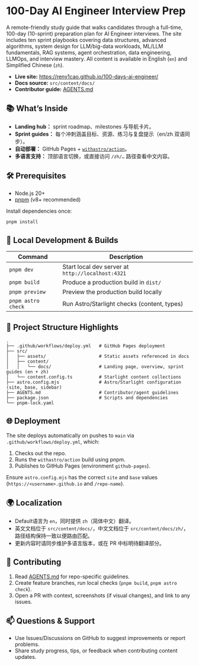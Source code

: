 # 100-Day AI Engineer Interview Prep

A remote-friendly study guide that walks candidates through a full-time, 100-day (10-sprint) preparation plan for AI Engineer interviews. The site includes ten sprint playbooks covering data structures, advanced algorithms, system design for LLM/big-data workloads, ML/LLM fundamentals, RAG systems, agent orchestration, data engineering, LLMOps, and interview mastery. All content is available in English (`en`) and Simplified Chinese (`zh`).

- **Live site:** https://reny1cao.github.io/100-days-ai-engineer/
- **Docs source:** `src/content/docs/`
- **Contributor guide:** [AGENTS.md](./AGENTS.md)

## 📚 What’s Inside

- **Landing hub：** sprint roadmap、milestones 与导航卡片。
- **Sprint guides：** 每个冲刺涵盖目标、资源、练习与复盘提示（en/zh 双语同步）。
- **自动部署：** GitHub Pages + [`withastro/action`](https://github.com/withastro/action)。
- **多语言支持：** 顶部语言切换，或直接访问 `/zh/…` 路径查看中文内容。

## 🛠️ Prerequisites

- Node.js 20+
- [pnpm](https://pnpm.io/) (v8+ recommended)

Install dependencies once:

```bash
pnpm install
```

## 🚀 Local Development & Builds

| Command        | Description                                   |
| -------------- | --------------------------------------------- |
| `pnpm dev`     | Start local dev server at `http://localhost:4321` |
| `pnpm build`   | Produce a production build in `dist/`          |
| `pnpm preview` | Preview the production build locally           |
| `pnpm astro check` | Run Astro/Starlight checks (content, types) |

## 📁 Project Structure Highlights

```
.
├── .github/workflows/deploy.yml   # GitHub Pages deployment
├── src/
│   ├── assets/                    # Static assets referenced in docs
│   ├── content/
│   │   └── docs/                  # Landing page, overview, sprint guides (en + zh)
│   └── content.config.ts          # Starlight content collections
├── astro.config.mjs               # Astro/Starlight configuration (site, base, sidebar)
├── AGENTS.md                      # Contributor/agent guidelines
├── package.json                   # Scripts and dependencies
└── pnpm-lock.yaml
```

## 🌐 Deployment

The site deploys automatically on pushes to `main` via `.github/workflows/deploy.yml`, which:

1. Checks out the repo.
2. Runs the `withastro/action` build using pnpm.
3. Publishes to GitHub Pages (environment `github-pages`).

Ensure `astro.config.mjs` has the correct `site` and `base` values (`https://<username>.github.io` and `/repo-name`).

## 🌍 Localization

- Default语言为 `en`，同时提供 `zh`（简体中文）翻译。
- 英文文档位于 `src/content/docs/`，中文文档位于 `src/content/docs/zh/`，路径结构保持一致以便路由匹配。
- 更新内容时请同步维护多语言版本，或在 PR 中标明待翻译部分。

## 🤝 Contributing

1. Read [AGENTS.md](./AGENTS.md) for repo-specific guidelines.
2. Create feature branches, run local checks (`pnpm build`, `pnpm astro check`).
3. Open a PR with context, screenshots (if visual changes), and link to any issues.

## 📫 Questions & Support

- Use Issues/Discussions on GitHub to suggest improvements or report problems.
- Share study progress, tips, or feedback when contributing content updates.
